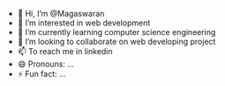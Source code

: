 - 👋 Hi, I’m @Magaswaran
- 👀 I’m interested in web development 
- 🌱 I’m currently learning computer science engineering 
- 💞️ I’m looking to collaborate on web developing project 
- 📫 To reach me in linkedin 
- 😄 Pronouns: ...
- ⚡ Fun fact: ...

<!---
Magaswaran/Magaswaran is a ✨ special ✨ repository because its `README.md` (this file) appears on your GitHub profile.
You can click the Preview link to take a look at your changes.
--->
